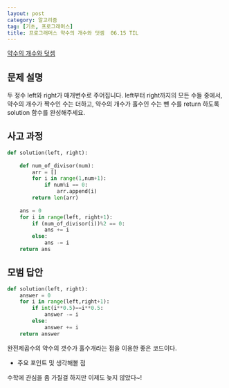 ```yaml
---
layout: post
category: 알고리즘
tag: [기초, 프로그래머스]
title: 프로그래머스 약수의 개수와 덧셈  06.15 TIL
---
```


[약수의 개수와 덧셈 ](https://programmers.co.kr/learn/courses/30/lessons/77884) 

## 문제 설명

두 정수 left와 right가 매개변수로 주어집니다. left부터 right까지의 모든 수들 중에서, 약수의 개수가 짝수인 수는 더하고, 약수의 개수가 홀수인 수는 뺀 수를 return 하도록 solution 함수를 완성해주세요.

## 사고 과정

```python
def solution(left, right):
    
    def num_of_divisor(num):
        arr = []
        for i in range(1,num+1):
            if num%i == 0:
                arr.append(i)
        return len(arr)        
    
    ans = 0
    for i in range(left, right+1):
        if (num_of_divisor(i))%2 == 0:
            ans += i
        else:
            ans -= i
    return ans
```

## 모범 답안

```python
def solution(left, right):
    answer = 0
    for i in range(left,right+1):
        if int(i**0.5)==i**0.5:
            answer -= i
        else:
            answer += i
    return answer
```
완전제곱수의 약수의 갯수가 홀수개라는 점을 이용한 좋은 코드이다.

* 주요 포인트 및 생각해볼 점   

수학에 관심을 좀 가질걸 하지만 이제도 늦지 않았다~!